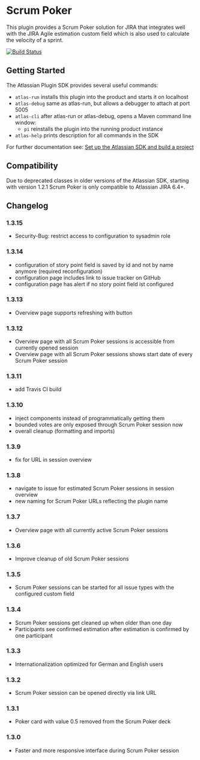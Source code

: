 # Scrum Poker

This plugin provides a Scrum Poker solution for JIRA that integrates well with the JIRA Agile estimation custom field which is also used to calculate the velocity of a sprint.

[![Build Status](https://travis-ci.org/h4ck4thon/jira-scrum-poker.svg?branch=master)](https://travis-ci.org/h4ck4thon/jira-scrum-poker)

## Getting Started

The Atlassian Plugin SDK provides several useful commands:

* `atlas-run` installs this plugin into the product and starts it on localhost
* `atlas-debug` same as atlas-run, but allows a debugger to attach at port 5005
* `atlas-cli` after atlas-run or atlas-debug, opens a Maven command line window:
  * `pi` reinstalls the plugin into the running product instance
* `atlas-help` prints description for all commands in the SDK

For further documentation see: [Set up the Atlassian SDK and build a project](https://developer.atlassian.com/docs/getting-started/set-up-the-atlassian-plugin-sdk-and-build-a-project)

## Compatibility

Due to deprecated classes in older versions of the Atlassian SDK, starting with version 1.2.1 Scrum Poker is only compatible to Atlassian JIRA 6.4+.

## Changelog

### 1.3.15

* Security-Bug: restrict access to configuration to sysadmin role

### 1.3.14

* configuration of story point field is saved by id and not by name anymore (required reconfiguration)
* configuration page includes link to issue tracker on GitHub
* configuration page has alert if no story point field ist configured

### 1.3.13

* Overview page supports refreshing with button

### 1.3.12

* Overview page with all Scrum Poker sessions is accessible from currently opened session
* Overview page with all Scrum Poker sessions shows start date of every Scrum Poker session

### 1.3.11

* add Travis CI build

### 1.3.10

* inject components instead of programmatically getting them
* bounded votes are only exposed through Scrum Poker session now
* overall cleanup (formatting and imports)

### 1.3.9

* fix for URL in session overview

### 1.3.8

* navigate to issue for estimated Scrum Poker sessions in session overview
* new naming for Scrum Poker URLs reflecting the plugin name

### 1.3.7

* Overview page with all currently active Scrum Poker sessions

### 1.3.6

* Improve cleanup of old Scrum Poker sessions

### 1.3.5

* Scrum Poker sessions can be started for all issue types with the configured custom field

### 1.3.4

* Scrum Poker sessions get cleaned up when older than one day
* Participants see confirmed estimation after estimation is confirmed by one participant

### 1.3.3

* Internationalization optimized for German and English users

### 1.3.2

* Scrum Poker session can be opened directly via link URL

### 1.3.1

* Poker card with value 0.5 removed from the Scrum Poker deck

### 1.3.0

* Faster and more responsive interface during Scrum Poker session
